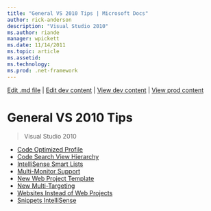 ```yaml
---
title: "General VS 2010 Tips | Microsoft Docs"
author: rick-anderson
description: "Visual Studio 2010"
ms.author: riande
manager: wpickett
ms.date: 11/14/2011
ms.topic: article
ms.assetid: 
ms.technology: 
ms.prod: .net-framework
---
```

[Edit .md file](C:\Projects\msc\dev\Msc.Www\Web.ASP\App_Data\github\mvc\videos\index.md) | [Edit dev content](http://www.aspdev.net/umbraco#/content/content/edit/35823) | [View dev content](http://docs.aspdev.net/tutorials/mvc/videos/visual-studio-2010/index.html) | [View prod content](http://www.asp.net/mvc/videos/visual-studio-2010)

General VS 2010 Tips
====================
> Visual Studio 2010


- [Code Optimized Profile](visual-studio-2010-quick-hit-code-optimized-profile.md)
- [Code Search View Hierarchy](visual-studio-2010-quick-hit-code-search-view-hierarchy.md)
- [IntelliSense Smart Lists](visual-studio-2010-quick-hit-intellisense-smart-lists.md)
- [Multi-Monitor Support](visual-studio-2010-quick-hit-multi-monitor-support.md)
- [New Web Project Template](visual-studio-2010-quick-hit-new-web-project-template.md)
- [New Multi-Targeting](visual-studio-2010-quick-hit-new-multi-targeting.md)
- [Websites Instead of Web Projects](visual-studio-2010-quick-hit-websites-instead-of-web-projects.md)
- [Snippets IntelliSense](visual-studio-2010-quick-hit-snippets-intellisense.md)